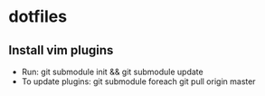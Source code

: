 # dotfiles
## Install vim plugins
* Run: git submodule init && git submodule update
* To update plugins: git submodule foreach git pull origin master
